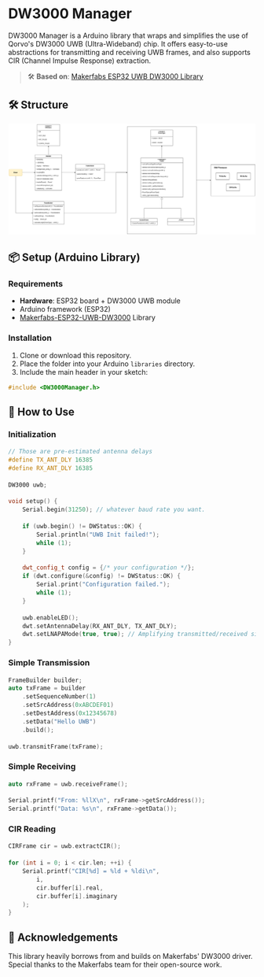 # DW3000 Manager

DW3000 Manager is a Arduino library that wraps and simplifies the use of Qorvo's DW3000 UWB (Ultra-Wideband) chip. It offers easy-to-use abstractions for transmitting and receiving UWB frames, and also supports CIR (Channel Impulse Response) extraction.

> 🛠 **Based on**: [Makerfabs ESP32 UWB DW3000 Library](https://github.com/Makerfabs/Makerfabs-ESP32-UWB-DW3000)  

## 🛠️ Structure
![class diagram](.images/README.png)  

## 📦 Setup (Arduino Library)

### Requirements

- **Hardware**: ESP32 board + DW3000 UWB module
- Arduino framework (ESP32)
- [Makerfabs-ESP32-UWB-DW3000](https://github.com/Makerfabs/Makerfabs-ESP32-UWB-DW3000) Library
### Installation

1. Clone or download this repository.
2. Place the folder into your Arduino `libraries` directory.
3. Include the main header in your sketch:

```cpp
#include <DW3000Manager.h>
```

## 🚀 How to Use
### Initialization
```cpp
// Those are pre-estimated antenna delays 
#define TX_ANT_DLY 16385
#define RX_ANT_DLY 16385

DW3000 uwb;

void setup() {
    Serial.begin(31250); // whatever baud rate you want.

    if (uwb.begin() != DWStatus::OK) {
        Serial.println("UWB Init failed!");
        while (1);
    }

    dwt_config_t config = {/* your configuration */};
    if (dwt.configure(&config) != DWStatus::OK) {
        Serial.print("Configuration failed.");
        while (1);
    }

    uwb.enableLED();
    dwt.setAntennaDelay(RX_ANT_DLY, TX_ANT_DLY);
    dwt.setLNAPAMode(true, true); // Amplifying transmitted/received signals
}
```

### Simple Transmission
```cpp
FrameBuilder builder;
auto txFrame = builder
    .setSequenceNumber(1)
    .setSrcAddress(0xABCDEF01)
    .setDestAddress(0x12345678)
    .setData("Hello UWB")
    .build();

uwb.transmitFrame(txFrame);
```

### Simple Receiving
```cpp
auto rxFrame = uwb.receiveFrame();

Serial.printf("From: %llX\n", rxFrame->getSrcAddress());
Serial.printf("Data: %s\n", rxFrame->getData());
```

### CIR Reading
```cpp
CIRFrame cir = uwb.extractCIR();

for (int i = 0; i < cir.len; ++i) {
    Serial.printf("CIR[%d] = %ld + %ldi\n", 
        i, 
        cir.buffer[i].real, 
        cir.buffer[i].imaginary
    );
}
```

## 🤝 Acknowledgements
This library heavily borrows from and builds on Makerfabs' DW3000 driver.
Special thanks to the Makerfabs team for their open-source work.